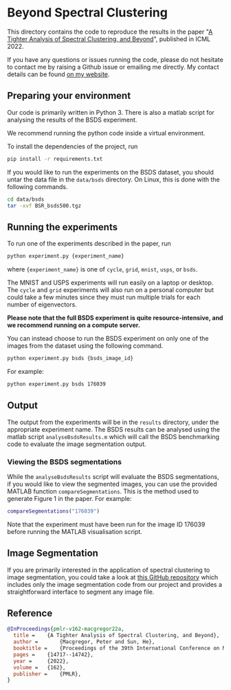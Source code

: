 # Beyond Spectral Clustering

This directory contains the code to reproduce the results in the paper "[A Tighter Analysis of Spectral Clustering, and Beyond](https://arxiv.org/abs/2208.01724)", published in 
ICML 2022.

If you have any questions or issues running the code, please do not hesitate to contact me by raising a Github issue or emailing me directly. My contact details can be found [on my website](https://pmacg.io).

## Preparing your environment
Our code is primarily written in Python 3. There is also a matlab
script for analysing the results of the BSDS experiment.

We recommend running the python code inside a virtual environment.

To install the dependencies of the project, run

```bash
pip install -r requirements.txt
```

If you would like to run the experiments on the BSDS dataset, you should untar the data file
in the `data/bsds` directory. On Linux, this is done with the following commands.

```bash
cd data/bsds
tar -xvf BSR_bsds500.tgz
```

## Running the experiments
To run one of the experiments described in the paper, run

```bash
python experiment.py {experiment_name}
```

where ```{experiment_name}``` is one of `cycle`, `grid`, `mnist`, `usps`, or `bsds`.

The MNIST and USPS experiments will run easily on a laptop or desktop. The `cycle` and `grid` experiments will also run
on a personal computer but could take a few minutes since they must run multiple trials for each number of eigenvectors.

**Please note that the full BSDS experiment is quite resource-intensive, and we recommend running on a compute server.**

You can instead choose to run the BSDS experiment on only one of the images from the dataset using the following command.

```bash
python experiment.py bsds {bsds_image_id}
```

For example:

```bash
python experiment.py bsds 176039
```

## Output
The output from the experiments will be in the `results` directory, under the appropriate experiment name.
The BSDS results can be analysed using the matlab script `analyseBsdsResults.m` which will call the
BSDS benchmarking code to evaluate the image segmentation output.

### Viewing the BSDS segmentations
While the `analyseBsdsResults` script will evaluate the BSDS segmentations, if you would like to view the
segmented images, you can use the provided MATLAB function `compareSegmentations`. This is the method used to generate
Figure 1 in the paper. For example:

```matlab
compareSegmentations("176039")
```

Note that the experiment must have been run for the image ID 176039 before running the MATLAB visualisation script.

## Image Segmentation
If you are primarily interested in the application of spectral clustering to image segmentation, you could take a look at
[this GitHub repository](https://github.com/pmacg/spectral-image-segmentation) which includes only the image segmentation code
from our project and provides a straightforward interface to segment any image file.

## Reference

```bibtex
@InProceedings{pmlr-v162-macgregor22a,
  title = 	 {A Tighter Analysis of Spectral Clustering, and Beyond},
  author =       {Macgregor, Peter and Sun, He},
  booktitle = 	 {Proceedings of the 39th International Conference on Machine Learning},
  pages = 	 {14717--14742},
  year = 	 {2022},
  volume = 	 {162},
  publisher =    {PMLR},
}
```
